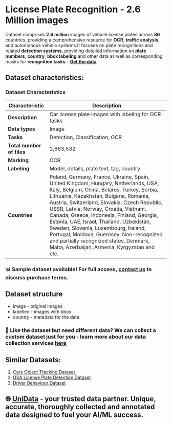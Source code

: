 # License Plate Recognition - 2.6 Million images
Dataset comprises **2.6 million** images of vehicle license plates across **86** countries, providing a comprehensive resource for **OCR**, **traffic analysis**, and autonomous vehicle systems.It focuses on plate recognitions and related **detection systems**, providing detailed information on **plate numbers**, **country**, **bbox labeling** and other data as well as corresponding masks for **recognition tasks**.- **[Get the data](https://unidata.pro/datasets/car-license-plates-ocr-image/?utm_source=github-sc&utm_medium=referral&utm_campaign=license-plate-dataset)**
## Dataset characteristics:
### Dataset Characteristics

| Characteristic       | Description |
|----------------------|-------------|
| **Description**      | Car license plate images with labeling for OCR tasks |
| **Data types**       | Image |
| **Tasks**           | Detection, Classification, OCR |
| **Total number of files** | 2,663,532 |
| **Marking**         | OCR |
| **Labeling**        | Model, details, plate text, tag, country |
| **Countries**       | Poland, Germany, France, Ukraine, Spain, United Kingdom, Hungary, Netherlands, USA, Italy, Belgium, China, Belarus, Turkey, Serbia, Lithuania, Kazakhstan, Bulgaria, Romania, Austria, Switzerland, Slovakia, Czech Republic, USSR, Latvia, Norway, Croatia, Vietnam, Canada, Greece, Indonesia, Finland, Georgia, Estonia, UAE, Israel, Thailand, Uzbekistan, Sweden, Slovenia, Luxembourg, Ireland, Portugal, Moldova, Guernsey, Non-recognized and partially recognized states, Denmark, Malta, Azerbaijan, Armenia, Kyrgyzstan and etc. |
### 📊 Sample dataset available! For full access, [contact us](https://unidata.pro/datasets/car-license-plates-ocr-image/?utm_source=github-sc&utm_medium=referral&utm_campaign=license-plate-dataset) to discuss purchase terms.
## Dataset structure
- image - original images
- labelled - images with bbox
- country - metadata for the data

### 🧩 Like the dataset but need different data? We can collect a custom dataset just for you - learn more about our data collection services [here](https://unidata.pro/datasets/car-license-plates-ocr-image/?utm_source=github-sc&utm_medium=referral&utm_campaign=license-plate-dataset)

## Similar Datasets:
1. [Cars Object Tracking Dataset](https://unidata.pro/datasets/cars-object-tracking/?utm_source=github-sc&utm_medium=referral&utm_campaign=license-plate-dataset)
2. [USA License Plate Detection Dataset](https://unidata.pro/datasets/usa-license-plate-detection-dataset/?utm_source=github-sc&utm_medium=referral&utm_campaign=license-plate-dataset)
3. [Driver Behaviour Dataset](https://unidata.pro/datasets/driver-behaviour-dataset/?utm_source=github-sc&utm_medium=referral&utm_campaign=license-plate-dataset)

## 🌐 [UniData](https://unidata.pro/datasets/car-license-plates-ocr-image/?utm_source=github-sc&utm_medium=referral&utm_campaign=license-plate-dataset) - your trusted data partner. Unique, accurate, thoroughly collected and annotated data designed to fuel your AI/ML success.
